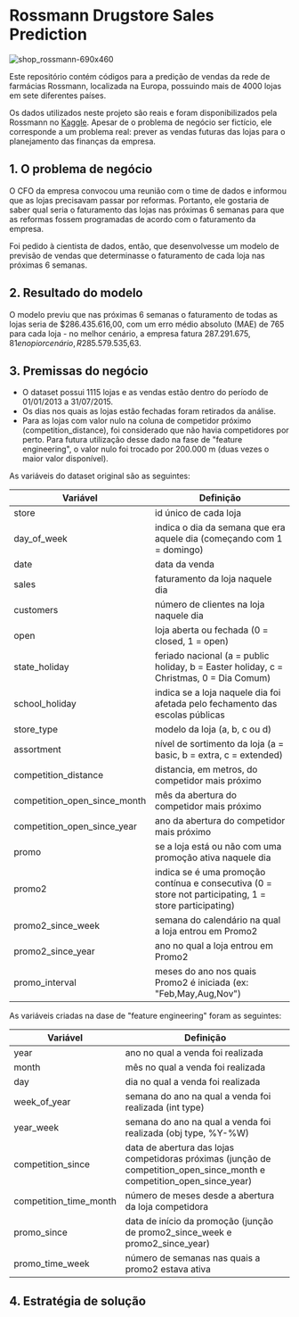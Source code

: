 # Rossmann Drugstore Sales Prediction

![shop_rossmann-690x460](https://user-images.githubusercontent.com/102910250/196037511-40138caf-fa87-45e6-81d6-7b875765bd7f.jpg)

Este repositório contém códigos para a predição de vendas da rede de farmácias Rossmann, localizada na Europa, possuindo mais de 4000 lojas em sete diferentes países.

Os dados utilizados neste projeto são reais e foram disponibilizados pela Rossmann no [Kaggle](https://www.kaggle.com/c/rossmann-store-sales). Apesar de o problema de negócio ser fictício, ele corresponde a um problema real: prever as vendas futuras das lojas para o planejamento das finanças da empresa.

## 1. O problema de negócio

O CFO da empresa convocou uma reunião com o time de dados e informou que as lojas precisavam passar por reformas. Portanto, ele gostaria de saber qual seria o faturamento das lojas nas próximas 6 semanas para que as reformas fossem programadas de acordo com o faturamento da empresa.

Foi pedido à cientista de dados, então, que desenvolvesse um modelo de previsão de vendas que determinasse o faturamento de cada loja nas próximas 6 semanas.

## 2. Resultado do modelo

O modelo previu que nas próximas 6 semanas o faturamento de todas as lojas seria de $286.435.616,00, com um erro médio absoluto (MAE) de 765 para cada loja - no melhor cenário, a empresa fatura $287.291.675,81 e no pior cenário, R$285.579.535,63.

## 3. Premissas do negócio

- O dataset possui 1115 lojas e as vendas estão dentro do período de 01/01/2013 a 31/07/2015.
- Os dias nos quais as lojas estão fechadas foram retirados da análise.
- Para as lojas com valor nulo na coluna de competidor próximo (competition_distance), foi considerado que não havia competidores por perto. Para futura utilização desse dado na fase de "feature engineering", o valor nulo foi trocado por 200.000 m (duas vezes o maior valor disponível). 

As variáveis do dataset original são as seguintes:

| Variável |	Definição |
| --- | --- |
| store |	id único de cada loja
| day_of_week |	indica o dia da semana que era aquele dia (começando com 1 = domingo)
| date |	data da venda
| sales |	faturamento da loja naquele dia
| customers |	número de clientes na loja naquele dia
| open |	loja aberta ou fechada (0 = closed, 1 = open)
| state_holiday |	feriado nacional (a = public holiday, b = Easter holiday, c = Christmas, 0 = Dia Comum)
| school_holiday |	indica se a loja naquele dia foi afetada pelo fechamento das escolas públicas
| store_type |	modelo da loja (a, b, c ou d)
| assortment |	nível de sortimento da loja (a = basic, b = extra, c = extended)
| competition_distance |	distancia, em metros, do competidor mais próximo
| competition_open_since_month |	mês da abertura do competidor mais próximo
| competition_open_since_year |	ano da abertura do competidor mais próximo
| promo |	se a loja está ou não com uma promoção ativa naquele dia
| promo2 |	indica se é uma promoção contínua e consecutiva (0 = store not participating, 1 = store participating)
| promo2_since_week |	semana do calendário na qual a loja entrou em Promo2
| promo2_since_year |	ano no qual a loja entrou em Promo2
| promo_interval |	meses do ano nos quais Promo2 é iniciada (ex: "Feb,May,Aug,Nov")

As variáveis criadas na dase de "feature engineering" foram as seguintes:

| Variável | Definição |
| --- | --- |
| year | ano no qual a venda foi realizada |
| month | mês no qual a venda foi realizada |
| day | dia no qual a venda foi realizada |
| week_of_year | semana do ano na qual a venda foi realizada (int type) |
| year_week | semana do ano na qual a venda foi realizada (obj type, %Y-%W) |
| competition_since | data de abertura das lojas competidoras próximas (junção de competition_open_since_month e competition_open_since_year) |
| competition_time_month | número de meses desde a abertura da loja competidora |
| promo_since | data de início da promoção (junção de promo2_since_week e promo2_since_year) |
| promo_time_week | número de semanas nas quais a promo2 estava ativa |

## 4. Estratégia de solução





